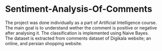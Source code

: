 # Sentiment-Analysis-Of-Comments
The project was done individually as a part of Artificial Intelligence course.<br>
The main goal is to understand wether the comment is positive or negative after analysing it. The classification is implemented using Naive Bayes.<br>
The dataset is extracted from comments dataset of Digikala website; an online, and persian shopping website.
